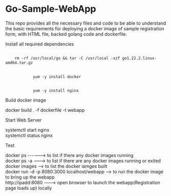 # Go-Sample-WebApp


This repo provides all the necessary files and code to be able to understand the basic requirements for deploying a docker image of sample registration form, with HTML file, backed golang code and dockerfile.

Install all required dependencies

##
        rm -rf /usr/local/go && tar -C /usr/local -xzf go1.22.2.linux-amd64.tar.gz  
##
                yum -y install docker  
##
                yum -y install nginx  


Build docker image  


docker build . -f dockerfile -t webapp  


Start Web Server  


systemctl start nginx  
systemctl status nginx  


Test

docker ps ------> to list if there any docker images running  
docker ps -a ---> to list if there are any docker images running or exited  
docker images --> to list the docker iamges built  
docker run -d -p 8080:3000 localhost/webapp --> to run the docker image to bring up the webapp  
http://ipadd:8080 ---> open browser to launch the webapp(Registration page loads up) locally  
